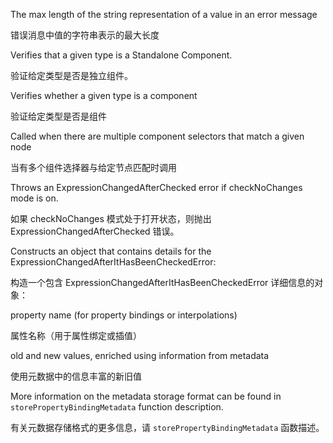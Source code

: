 The max length of the string representation of a value in an error message

错误消息中值的字符串表示的最大长度

Verifies that a given type is a Standalone Component.

验证给定类型是否是独立组件。

Verifies whether a given type is a component

验证给定类型是否是组件

Called when there are multiple component selectors that match a given node

当有多个组件选择器与给定节点匹配时调用

Throws an ExpressionChangedAfterChecked error if checkNoChanges mode is on.

如果 checkNoChanges 模式处于打开状态，则抛出 ExpressionChangedAfterChecked 错误。

Constructs an object that contains details for the ExpressionChangedAfterItHasBeenCheckedError:

构造一个包含 ExpressionChangedAfterItHasBeenCheckedError 详细信息的对象：

property name \(for property bindings or interpolations\)

属性名称（用于属性绑定或插值）

old and new values, enriched using information from metadata

使用元数据中的信息丰富的新旧值

More information on the metadata storage format can be found in `storePropertyBindingMetadata`
function description.

有关元数据存储格式的更多信息，请 `storePropertyBindingMetadata` 函数描述。